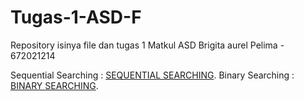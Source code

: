 # Tugas-1-ASD-F
Repository isinya file dan tugas 1 Matkul ASD Brigita aurel Pelima - 672021214

Sequential Searching : 
<a href="https://github.com/Brigita-aurel/Tugas-1-ASD-F/blob/main/Sequential%20Searching%20(%20linear%20).c">SEQUENTIAL SEARCHING</a>.
Binary Searching :
<a href="https://github.com/Brigita-aurel/Tugas-1-ASD-F/commit/826ced3fbfbe2ee4bd91a3e2fe645510b9f775ef">BINARY SEARCHING</a>.

